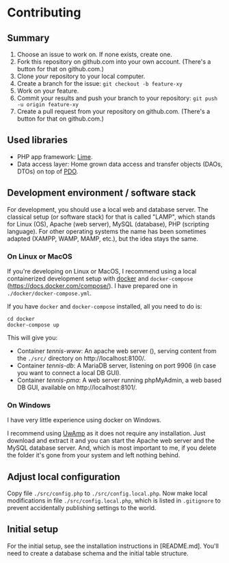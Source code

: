 # Contributing

## Summary

1.  Choose an issue to work on. If none exists, create one.
2.  Fork this repository on github.com into your own account. (There's a button for that on github.com.)
3.  Clone _your_ repository to your local computer.
4.  Create a branch for the issue: `git checkout -b feature-xy`
5.  Work on your feature.
6.  Commit your results and push your branch to your repository: `git push -u origin feature-xy`
7.  Create a pull request from your repository on github.com. (There's a button for that on github.com.)

## Used libraries

- PHP app framework: [Lime](https://github.com/agentejo/lime).
- Data access layer: Home grown data access and transfer objects (DAOs, DTOs) on top of [PDO](https://www.php.net/manual/en/book.pdo.php).

## Development environment / software stack

For development, you should use a local web and database server. The classical setup (or software stack) for that is called "LAMP", which stands for Linux (OS), Apache (web server), MySQL (database), PHP (scripting language). For other operating systems the name has been sometimes adapted (XAMPP, WAMP, MAMP, etc.), but the idea stays the same.

### On Linux or MacOS

If you're developing on Linux or MacOS, I recommend using a local containerized development setup with [docker](https://www.docker.com/) and `docker-compose` (https://docs.docker.com/compose/). I have prepared one in `./docker/docker-compose.yml`.

If you have `docker` and `docker-compose` installed, all you need to do is:

```
cd docker
docker-compose up
```

This will give you:

- Container _tennis-www_: An apache web server (), serving content from the `./src/` directory on http://localhost:8100/.
- Container _tennis-db_: A MariaDB server, listening on port 9906 (in case you want to connect a local DB GUI).
- Container _tennis-pma_: A web server running phpMyAdmin, a web based DB GUI, available on http://localhost:8101/.

### On Windows

I have very little experience using docker on Windows.

I recommend using [UwAmp](https://www.uwamp.com/en/) as it does not require any installation. Just download and extract it and you can start the Apache web server and the MySQL database server. And, which is most important to me, if you delete the folder it's gone from your system and left nothing behind.

## Adjust local configuration

Copy file `./src/config.php` to `./src/config.local.php`. Now make local modifications in file `./src/config.local.php`, which is listed in `.gitignore` to prevent accidentally publishing settings to the world.

## Initial setup

For the initial setup, see the installation instructions in [README.md]. You'll need to create a database schema and the initial table structure.
